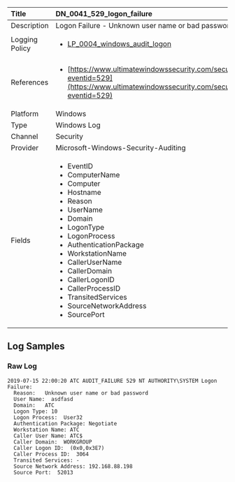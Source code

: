 | Title          | DN_0041_529_logon_failure       |
|:---------------|:------------------|
| Description    | Logon Failure - Unknown user name or bad password |
| Logging Policy | <ul><li>[LP_0004_windows_audit_logon](../Logging_Policies/LP_0004_windows_audit_logon.md)</li></ul> |
| References     | <ul><li>[https://www.ultimatewindowssecurity.com/securitylog/encyclopedia/event.aspx?eventid=529](https://www.ultimatewindowssecurity.com/securitylog/encyclopedia/event.aspx?eventid=529)</li></ul> |
| Platform       | Windows    |
| Type           | Windows Log        |
| Channel        | Security     |
| Provider       | Microsoft-Windows-Security-Auditing    |
| Fields         | <ul><li>EventID</li><li>ComputerName</li><li>Computer</li><li>Hostname</li><li>Reason</li><li>UserName</li><li>Domain</li><li>LogonType</li><li>LogonProcess</li><li>AuthenticationPackage</li><li>WorkstationName</li><li>CallerUserName</li><li>CallerDomain</li><li>CallerLogonID</li><li>CallerProcessID</li><li>TransitedServices</li><li>SourceNetworkAddress</li><li>SourcePort</li></ul> |


## Log Samples

### Raw Log

```
2019-07-15 22:00:20 ATC AUDIT_FAILURE 529 NT AUTHORITY\SYSTEM Logon Failure:
  Reason:   Unknown user name or bad password
  User Name:  asdfasd
  Domain:   ATC
  Logon Type: 10
  Logon Process:  User32  
  Authentication Package: Negotiate
  Workstation Name: ATC
  Caller User Name: ATC$
  Caller Domain:  WORKGROUP
  Caller Logon ID:  (0x0,0x3E7)
  Caller Process ID:  3064
  Transited Services: -
  Source Network Address: 192.168.88.198
  Source Port:  52013

```




